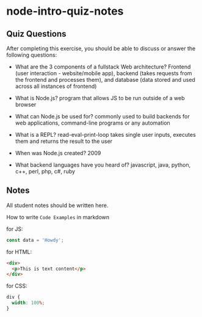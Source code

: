 # node-intro-quiz-notes

## Quiz Questions

After completing this exercise, you should be able to discuss or answer the following questions:

- What are the 3 components of a fullstack Web architecture?
  Frontend (user interaction - website/mobile app), backend (takes requests from the frontend and processes them), and database (data stored and used across all instances of frontend)

- What is Node.js?
  program that allows JS to be run outside of a web browser

- What can Node.js be used for?
  commonly used to build backends for web applications, command-line programs or any automation

- What is a REPL?
  read-eval-print-loop
  takes single user inputs, executes them and returns the result to the user

- When was Node.js created?
  2009

- What backend languages have you heard of?
  javascript, java, python, c++, perl, php, c#, ruby

## Notes

All student notes should be written here.

How to write `Code Examples` in markdown

for JS:

```javascript
const data = 'Howdy';
```

for HTML:

```html
<div>
  <p>This is text content</p>
</div>
```

for CSS:

```css
div {
  width: 100%;
}
```
